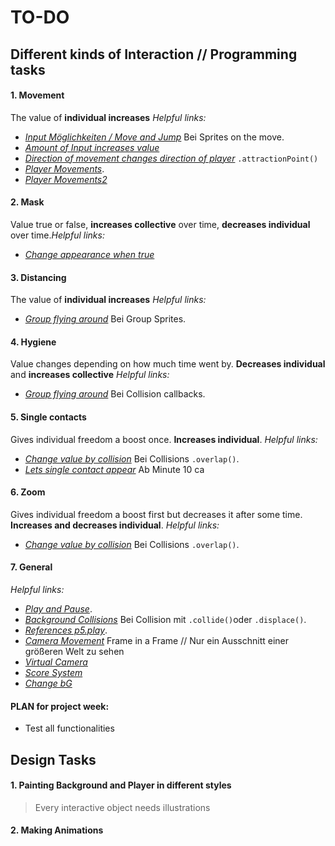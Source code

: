 # TO-DO

## Different kinds of Interaction // Programming tasks

#### 1. Movement
The value of **individual increases** 
*Helpful links:* 
 - *[Input Möglichkeiten / Move and Jump](https://creative-coding.decontextualize.com/making-games-with-p5-play/)* Bei Sprites on the move. 
 - *[Amount of Input increases value](https://creative-coding.decontextualize.com/making-games-with-p5-play/)* 
 - *[Direction of movement changes direction of player](https://creative-coding.decontextualize.com/making-games-with-p5-play/)* `.attractionPoint()`
 - *[Player Movements](https://www.youtube.com/watch?v=l0HoJHc-63Q)*.
 - *[Player Movements2](https://molleindustria.github.io/p5.play/examples/index.html?fileName=keyPresses.js)*

#### 2. Mask
Value true or false, **increases collective** over time, **decreases individual** over time.*Helpful links:* 
- *[Change appearance when true](http://molleindustria.github.io/p5.play/examples/index.html?fileName=collisions.js)*

#### 3. Distancing
The value of **individual increases** 
*Helpful links:* 
- *[Group flying around](https://creative-coding.decontextualize.com/making-games-with-p5-play/)* Bei Group Sprites. 

#### 4. Hygiene
Value changes depending on how much time went by. **Decreases individual** and **increases collective**
*Helpful links:* 
- *[Group flying around](https://creative-coding.decontextualize.com/making-games-with-p5-play/)* Bei Collision callbacks. 

#### 5. Single contacts
Gives individual freedom a boost once. **Increases individual**.
*Helpful links:* 
- *[Change value by collision](https://creative-coding.decontextualize.com/making-games-with-p5-play/)* Bei Collisions `.overlap()`. 
- *[Lets single contact appear](https://www.youtube.com/watch?v=l0HoJHc-63Q)* Ab Minute 10 ca

#### 6. Zoom
Gives individual freedom a boost first but decreases it after some time. **Increases and decreases individual**.
*Helpful links:* 
- *[Change value by collision](https://creative-coding.decontextualize.com/making-games-with-p5-play/)* Bei Collisions `.overlap()`. 


#### 7. General
*Helpful links:* 
- *[Play and Pause](https://www.youtube.com/watch?v=YcezEwOXun4)*. 
- *[Background Collisions](https://creative-coding.decontextualize.com/making-games-with-p5-play/)* Bei Collision mit `.collide()`oder `.displace()`. 
- *[References p5.play](http://molleindustria.github.io/p5.play/docs/classes/p5.play.html)*.
- *[Camera Movement](https://www.youtube.com/watch?v=H3Fn33lYuE0)* Frame in a Frame // Nur ein Ausschnitt einer größeren Welt zu sehen
- *[Virtual Camera](http://molleindustria.github.io/p5.play/examples/index.html?fileName=camera.js)*
- *[Score System](https://www.youtube.com/watch?v=gvtXwIYh35s)*
- *[Change bG](https://p5js.org/reference/#/p5/tint)*

#### PLAN for project week: 
- Test all functionalities 





## Design Tasks 

#### 1. Painting Background and Player in different styles
> Every interactive object needs illustrations
#### 2. Making Animations 




